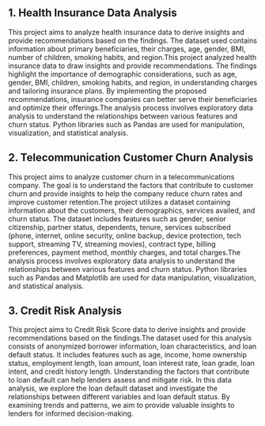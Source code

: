 ## 1. Health Insurance Data Analysis
This project aims to analyze health insurance data to derive insights and provide recommendations based on the findings. The dataset used contains information about primary beneficiaries, their charges, age, gender, BMI, number of children, smoking habits, and region.This project analyzed health insurance data to draw insights and provide recommendations. The findings highlight the importance of demographic considerations, such as age, gender, BMI, children, smoking habits, and region, in understanding charges and tailoring insurance plans. By implementing the proposed recommendations, insurance companies can better serve their beneficiaries and optimize their offerings.The analysis process involves exploratory data analysis to understand the relationships between various features and churn status. Python libraries such as Pandas are used for manipulation, visualization, and statistical analysis.


## 2. Telecommunication Customer Churn Analysis
This project aims to analyze customer churn in a telecommunications company. The goal is to understand the factors that contribute to customer churn and provide insights to help the company reduce churn rates and improve customer retention.The project utilizes a dataset containing information about the customers, their demographics, services availed, and churn status. The dataset includes features such as gender, senior citizenship, partner status, dependents, tenure, services subscribed (phone, internet, online security, online backup, device protection, tech support, streaming TV, streaming movies), contract type, billing preferences, payment method, monthly charges, and total charges.The analysis process involves exploratory data analysis to understand the relationships between various features and churn status. Python libraries such as Pandas and Matplotlib are used for data manipulation, visualization, and statistical analysis.


## 3. Credit Risk Analysis
This project aims to Credit Risk Score data to derive insights and provide recommendations based on the findings.The dataset used for this analysis consists of anonymized borrower information, loan characteristics, and loan default status. It includes features such as age, income, home ownership status, employment length, loan amount, loan interest rate, loan grade, loan intent, and credit history length. Understanding the factors that contribute to loan default can help lenders assess and mitigate risk. In this data analysis, we explore the loan default dataset and investigate the relationships between different variables and loan default status. By examining trends and patterns, we aim to provide valuable insights to lenders for informed decision-making.
